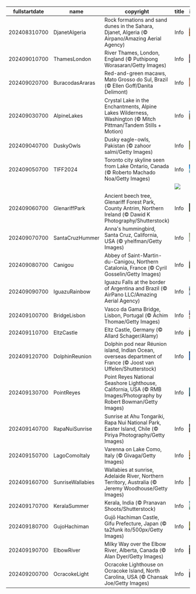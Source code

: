 |fullstartdate|name|copyright|title|image|
|--|--|--|--|--|
202408310700|DjanetAlgeria|Rock formations and sand dunes in the Sahara, Djanet, Algeria (© Airpano/Amazing Aerial Agency)|Info|![](/en-AU/2024/09/202408310700DjanetAlgeria.jpg)|
202409010700|ThamesLondon|River Thames, London, England (© Puthipong Worasaran/Getty Images)|Info|![](/en-AU/2024/09/202409010700ThamesLondon.jpg)|
202409020700|BuracodasAraras|Red-and-green macaws, Mato Grosso do Sul, Brazil (© Ellen Goff/Danita Delimont)|Info|![](/en-AU/2024/09/202409020700BuracodasAraras.jpg)|
202409030700|AlpineLakes|Crystal Lake in the Enchantments, Alpine Lakes Wilderness, Washington (© Mitch Pittman/Tandem Stills + Motion)|Info|![](/en-AU/2024/09/202409030700AlpineLakes.jpg)|
202409040700|DuskyOwls|Dusky eagle-owls, Pakistan (© zahoor salmi/Getty Images)|Info|![](/en-AU/2024/09/202409040700DuskyOwls.jpg)|
202409050700|TIFF2024|Toronto city skyline seen from Lake Ontario, Canada (© Roberto Machado Noa/Getty Images)|Info|![](/en-AU/2024/09/202409050700TIFF2024.jpg)|
||||![](/en-AU/2024/09/.jpg)|
202409060700|GlenariffPark|Ancient beech tree, Glenariff Forest Park, County Antrim, Northern Ireland (© Dawid K Photography/Shutterstock)|Info|![](/en-AU/2024/09/202409060700GlenariffPark.jpg)|
202409070700|SantaCruzHummer|Anna's hummingbird, Santa Cruz, California, USA (© yhelfman/Getty Images)|Info|![](/en-AU/2024/09/202409070700SantaCruzHummer.jpg)|
202409080700|Canigou|Abbey of Saint-Martin-du-Canigou, Northern Catalonia, France (© Cyril Gosselin/Getty Images)|Info|![](/en-AU/2024/09/202409080700Canigou.jpg)|
202409090700|IguazuRainbow|Iguazu Falls at the border of Argentina and Brazil (© AirPano LLC/Amazing Aerial Agency)|Info|![](/en-AU/2024/09/202409090700IguazuRainbow.jpg)|
202409100700|BridgeLisbon|Vasco da Gama Bridge, Lisbon, Portugal (© Achim Thomae/Getty Images)|Info|![](/en-AU/2024/09/202409100700BridgeLisbon.jpg)|
202409110700|EltzCastle|Eltz Castle, Germany (© Allard Schager/Alamy)|Info|![](/en-AU/2024/09/202409110700EltzCastle.jpg)|
202409120700|DolphinReunion|Dolphin pod near Réunion island, Indian Ocean, overseas department of France (© Joost van Uffelen/Shutterstock)|Info|![](/en-AU/2024/09/202409120700DolphinReunion.jpg)|
202409130700|PointReyes|Point Reyes National Seashore Lighthouse, California, USA (© RMB Images/Photography by Robert Bowman/Getty Images)|Info|![](/en-AU/2024/09/202409130700PointReyes.jpg)|
202409140700|RapaNuiSunrise|Sunrise at Ahu Tongariki, Rapa Nui National Park, Easter Island, Chile (© Piriya Photography/Getty Images)|Info|![](/en-AU/2024/09/202409140700RapaNuiSunrise.jpg)|
202409150700|LagoComoItaly|Varenna on Lake Como, Italy (© Givaga/Getty Images)|Info|![](/en-AU/2024/09/202409150700LagoComoItaly.jpg)|
202409160700|SunriseWallabies|Wallabies at sunrise, Adelaide River, Northern Territory, Australia (© Jeremy Woodhouse/Getty Images)|Info|![](/en-AU/2024/09/202409160700SunriseWallabies.jpg)|
202409170700|KeralaSummer|Kerala, India (© Pranavan Shoots/Shutterstock)|Info|![](/en-AU/2024/09/202409170700KeralaSummer.jpg)|
202409180700|GujoHachiman|Gujō Hachiman Castle, Gifu Prefecture, Japan (© ta2funk ito/500px/Getty Images)|Info|![](/en-AU/2024/09/202409180700GujoHachiman.jpg)|
202409190700|ElbowRiver|Milky Way over the Elbow River, Alberta, Canada (© Alan Dyer/Getty Images)|Info|![](/en-AU/2024/09/202409190700ElbowRiver.jpg)|
202409200700|OcracokeLight|Ocracoke Lighthouse on Ocracoke Island, North Carolina, USA (© Chansak Joe/Getty Images)|Info|![](/en-AU/2024/09/202409200700OcracokeLight.jpg)|
